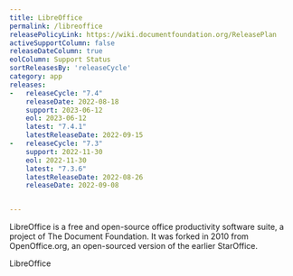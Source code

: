 ```yaml
---
title: LibreOffice
permalink: /libreoffice
releasePolicyLink: https://wiki.documentfoundation.org/ReleasePlan
activeSupportColumn: false
releaseDateColumn: true
eolColumn: Support Status
sortReleasesBy: 'releaseCycle'
category: app
releases:
-   releaseCycle: "7.4"
    releaseDate: 2022-08-18
    support: 2023-06-12
    eol: 2023-06-12
    latest: "7.4.1"
    latestReleaseDate: 2022-09-15
-   releaseCycle: "7.3"
    support: 2022-11-30
    eol: 2022-11-30
    latest: "7.3.6"
    latestReleaseDate: 2022-08-26
    releaseDate: 2022-09-08


---
```


LibreOffice is a free and open-source office productivity software suite, a project of The Document Foundation. It was forked in 2010 from OpenOffice.org, an open-sourced version of the earlier StarOffice.

LibreOffice 
